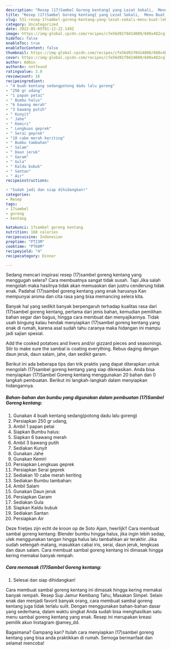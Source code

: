 ```yaml
---
description: "Resep (17)Sambel Goreng kentang{ yang Lezat Sekali,  Menu Buat lebaran"
title: "Resep (17)Sambel Goreng kentang{ yang Lezat Sekali,  Menu Buat lebaran"
slug: 531-resep-17sambel-goreng-kentang-yang-lezat-sekali-menu-buat-lebaran
category: Uncategorized
date: 2022-05-05T01:12:22.149Z
image: https://img-global.cpcdn.com/recipes/cfe56d91f0d14080/680x482cq70/17sambel-goreng-kentang-foto-resep-utama.jpg
hideToc: false
enableToc: true
enableTocContent: false
thumbnail: https://img-global.cpcdn.com/recipes/cfe56d91f0d14080/680x482cq70/17sambel-goreng-kentang-foto-resep-utama.jpg
cover: https://img-global.cpcdn.com/recipes/cfe56d91f0d14080/680x482cq70/17sambel-goreng-kentang-foto-resep-utama.jpg
author: Admin
authorAv: notfound
ratingvalue: 3.8
reviewcount: 16
recipeingredient:
- "4 buah kentang sedangpotong dadu lalu goreng"
- "250 gr udang"
- "1 papan petai"
- " Bumbu halus"
- "6 bawang merah"
- "3 bawang putih"
- " Kunyit"
- " Jahe"
- " Kemiri"
- " Lengkuas geprek"
- " Serai geprek"
- "10 cabe merah keriting"
- " Bumbu tambahan"
- " Salam"
- " Daun jeruk"
- " Garam"
- " Gula"
- " Kaldu bubuk"
- " Santan"
- " Air"
recipeinstructions:

- "Sudah jadi dan siap dihidangkan!"
categories:
- Resep
tags:
- 17sambel
- goreng
- kentang

katakunci: 17sambel goreng kentang 
nutrition: 168 calories
recipecuisine: Indonesian
preptime: "PT23M"
cooktime: "PT60M"
recipeyield: "4"
recipecategory: Dinner

---
```



Sedang mencari inspirasi resep (17)sambel goreng kentang yang menggugah selera? Cara membuatnya sangat tidak susah. Tapi Jika salah mengolah maka hasilnya tidak akan memuaskan dan justru cenderung tidak enak. Padahal (17)sambel goreng kentang yang enak harusnya Kan mempunyai aroma dan cita rasa yang bisa memancing selera kita.


Banyak hal yang sedikit banyak berpengaruh terhadap kualitas rasa dari (17)sambel goreng kentang, pertama dari jenis bahan, kemudian pemilihan bahan segar dan bagus, hingga cara membuat dan menyajikannya. Tidak usah bingung kalau hendak menyiapkan (17)sambel goreng kentang yang enak di rumah, karena asal sudah tahu caranya maka hidangan ini mampu jadi sajian spesial.

Add the cooked potatoes and livers and/or gizzard pieces and seasonings. Stir to make sure the sambal is coating everything. Rebus daging dengan daun jeruk, daun salam, jahe, dan sedikit garam.


Berikut ini ada beberapa tips dan trik praktis yang dapat diterapkan untuk mengolah (17)sambel goreng kentang yang siap dikreasikan. Anda bisa menyiapkan (17)Sambel Goreng kentang menggunakan 20 bahan dan 0 langkah pembuatan. Berikut ini langkah-langkah dalam menyiapkan hidangannya.

<!--inarticleads1-->

##### Bahan-bahan dan bumbu yang digunakan dalam pembuatan (17)Sambel Goreng kentang:

1. Gunakan 4 buah kentang sedang(potong dadu lalu goreng)
1. Persiapkan 250 gr udang,
1. Ambil 1 papan petai
1. Siapkan  Bumbu halus:
1. Siapkan 6 bawang merah
1. Ambil 3 bawang putih
1. Sediakan  Kunyit
1. Gunakan  Jahe
1. Gunakan  Kemiri
1. Persiapkan  Lengkuas geprek
1. Persiapkan  Serai geprek
1. Sediakan 10 cabe merah keriting
1. Sediakan  Bumbu tambahan:
1. Ambil  Salam
1. Gunakan  Daun jeruk
1. Persiapkan  Garam
1. Sediakan  Gula
1. Siapkan  Kaldu bubuk
1. Sediakan  Santan
1. Persiapkan  Air


Deze frietjes zijn echt de kroon op de Soto Ajam, heerlijk!! Cara membuat sambal goreng kentang: Blender bumbu hingga halus, jika ingin lebih sedap, ulek menggunakan tangan hingga halus lalu tambahkan air terakhir. Jika sudah setengah matang, masukkan cabai iris, serai, daun jeruk, lengkuas dan daun salam. Cara membuat sambal goreng kentang ini dimasak hingga kering memakai banyak rempah. 

<!--inarticleads2-->

##### Cara memasak (17)Sambel Goreng kentang:


1. Selesai dan siap dihidangkan!

Cara membuat sambal goreng kentang ini dimasak hingga kering memakai banyak rempah. Resep Sup Jamur Kembang Tahu, Masakan Simpel. Selain enak dan menjadi favorit banyak orang, cara membuat sambal goreng kentang juga tidak terlalu sulit. Dengan menggunakan bahan-bahan dasar yang sederhana, dalam waktu singkat Anda sudah bisa menghasilkan satu menu sambal goreng kentang yang enak. Resep ini merupakan kreasi pemilik akun Instagram @amey_dd. 

Bagaimana? Gampang kan? Itulah cara menyiapkan (17)sambel goreng kentang yang bisa anda praktikkan di rumah. Semoga bermanfaat dan selamat mencoba!

